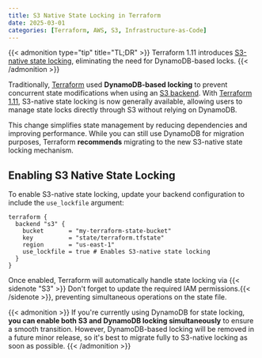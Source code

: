 ```yaml
---
title: S3 Native State Locking in Terraform
date: 2025-03-01
categories: [Terraform, AWS, S3, Infrastructure-as-Code]
---
```


{{< admonition type="tip" title="TL;DR" >}}
Terraform 1.11 introduces [S3-native state locking](https://developer.hashicorp.com/terraform/language/backend/s3#state-locking), eliminating the need for DynamoDB-based locks.
{{< /admonition >}}

Traditionally, [Terraform](https://www.terraform.io/) used **DynamoDB-based locking** to prevent concurrent state modifications when using an [S3 backend](https://developer.hashicorp.com/terraform/language/backend/s3). With [Terraform 1.11](https://www.hashicorp.com/en/blog/terraform-1-11-ephemeral-values-managed-resources-write-only-arguments), S3-native state locking is now generally available, allowing users to manage state locks directly through S3 without relying on DynamoDB.

This change simplifies state management by reducing dependencies and improving performance. While you can still use DynamoDB for migration purposes, Terraform **recommends** migrating to the new S3-native state locking mechanism.

## Enabling S3 Native State Locking

To enable S3-native state locking, update your backend configuration to include the `use_lockfile` argument:

```hcl
terraform {
  backend "s3" {
    bucket       = "my-terraform-state-bucket"
    key          = "state/terraform.tfstate"
    region       = "us-east-1"    
    use_lockfile = true # Enables S3-native state locking
  }
}
```

Once enabled, Terraform will automatically handle state locking via {{< sidenote "S3" >}} Don't forget to update the required IAM permissions.{{< /sidenote >}}, preventing simultaneous operations on the state file.

{{< admonition >}}
If you're currently using DynamoDB for state locking, **you can enable both S3 and DynamoDB locking simultaneously** to ensure a smooth transition. However, DynamoDB-based locking will be removed in a future minor release, so it's best to migrate fully to S3-native locking as soon as possible.
{{< /admonition >}}
